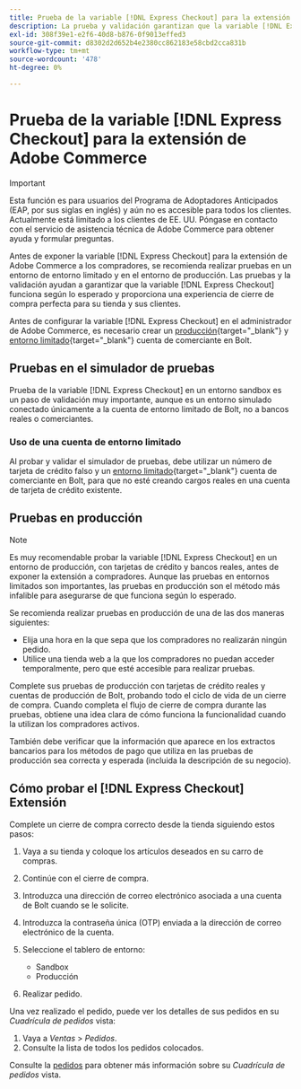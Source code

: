 ```yaml
---
title: Prueba de la variable [!DNL Express Checkout] para la extensión de Adobe Commerce
description: La prueba y validación garantizan que la variable [!DNL Express Checkout] funciona según lo esperado.
exl-id: 308f39e1-e2f6-40d8-b876-0f9013effed3
source-git-commit: d8302d2d652b4e2380cc862183e58cbd2cca831b
workflow-type: tm+mt
source-wordcount: '478'
ht-degree: 0%

---
```


# Prueba de la variable [!DNL Express Checkout] para la extensión de Adobe Commerce

>[!IMPORTANT]
>
> Esta función es para usuarios del Programa de Adoptadores Anticipados (EAP, por sus siglas en inglés) y aún no es accesible para todos los clientes. Actualmente está limitado a los clientes de EE. UU. Póngase en contacto con el servicio de asistencia técnica de Adobe Commerce para obtener ayuda y formular preguntas.

Antes de exponer la variable [!DNL Express Checkout] para la extensión de Adobe Commerce a los compradores, se recomienda realizar pruebas en un entorno de entorno limitado y en el entorno de producción. Las pruebas y la validación ayudan a garantizar que la variable [!DNL Express Checkout] funciona según lo esperado y proporciona una experiencia de cierre de compra perfecta para su tienda y sus clientes.

Antes de configurar la variable [!DNL Express Checkout] en el administrador de Adobe Commerce, es necesario crear un [producción](https://merchant.bolt.com/register){target=&quot;_blank&quot;} y [entorno limitado](https://merchant-sandbox.bolt.com/register){target=&quot;_blank&quot;} cuenta de comerciante en Bolt.

## Pruebas en el simulador de pruebas

Prueba de la variable [!DNL Express Checkout] en un entorno sandbox es un paso de validación muy importante, aunque es un entorno simulado conectado únicamente a la cuenta de entorno limitado de Bolt, no a bancos reales o comerciantes.

### Uso de una cuenta de entorno limitado

Al probar y validar el simulador de pruebas, debe utilizar un número de tarjeta de crédito falso y un [entorno limitado](https://merchant-sandbox.bolt.com/register){target=&quot;_blank&quot;} cuenta de comerciante en Bolt, para que no esté creando cargos reales en una cuenta de tarjeta de crédito existente.

## Pruebas en producción

>[!NOTE]
>
> Es muy recomendable probar la variable [!DNL Express Checkout] en un entorno de producción, con tarjetas de crédito y bancos reales, antes de exponer la extensión a compradores. Aunque las pruebas en entornos limitados son importantes, las pruebas en producción son el método más infalible para asegurarse de que funciona según lo esperado.

Se recomienda realizar pruebas en producción de una de las dos maneras siguientes:

- Elija una hora en la que sepa que los compradores no realizarán ningún pedido.
- Utilice una tienda web a la que los compradores no puedan acceder temporalmente, pero que esté accesible para realizar pruebas.

Complete sus pruebas de producción con tarjetas de crédito reales y cuentas de producción de Bolt, probando todo el ciclo de vida de un cierre de compra. Cuando completa el flujo de cierre de compra durante las pruebas, obtiene una idea clara de cómo funciona la funcionalidad cuando la utilizan los compradores activos.

También debe verificar que la información que aparece en los extractos bancarios para los métodos de pago que utiliza en las pruebas de producción sea correcta y esperada (incluida la descripción de su negocio).

## Cómo probar el [!DNL Express Checkout] Extensión

Complete un cierre de compra correcto desde la tienda siguiendo estos pasos:

1. Vaya a su tienda y coloque los artículos deseados en su carro de compras.
1. Continúe con el cierre de compra.
1. Introduzca una dirección de correo electrónico asociada a una cuenta de Bolt cuando se le solicite.
1. Introduzca la contraseña única (OTP) enviada a la dirección de correo electrónico de la cuenta.
1. Seleccione el tablero de entorno:

   - Sandbox
   - Producción

1. Realizar pedido.

Una vez realizado el pedido, puede ver los detalles de sus pedidos en su _Cuadrícula de pedidos_ vista:

1. Vaya a _Ventas_ > _Pedidos_.
1. Consulte la lista de todos los pedidos colocados.

Consulte la [pedidos](https://docs.magento.com/user-guide/sales/orders.html) para obtener más información sobre su _Cuadrícula de pedidos_ vista.
